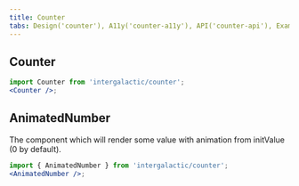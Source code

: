 ```yaml
---
title: Counter
tabs: Design('counter'), A11y('counter-a11y'), API('counter-api'), Example('counter-code'), Changelog('counter-changelog')
---
```


## Counter

```jsx
import Counter from 'intergalactic/counter';
<Counter />;
```

<TypesView type="CounterProps" :types={...types} />

## AnimatedNumber

The component which will render some value with animation from initValue (0 by default).

```jsx
import { AnimatedNumber } from 'intergalactic/counter';
<AnimatedNumber />;
```

<TypesView type="AnimatedNumberBaseProps" :types={...types} />

<script setup>import { data as types } from '@types.data.ts';</script>
